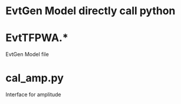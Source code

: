 # EvtGen Model directly call python

# EvtTFPWA.*

EvtGen Model file

# cal_amp.py

Interface for amplitude

